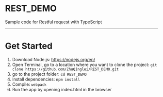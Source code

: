 # REST_DEMO
Sample code for Restful request with TypeScript

----

# Get Started

1. Download Node.js: https://nodejs.org/en/
2. Open Terminal, go to a location where you want to clone the project: ```git clone https://github.com/ZhuQinglei/REST_DEMO.git```
3. go to the project folder: ```cd REST_DEMO```
4. Install dependencies: ```npm install```
5. Compile: ```webpack```
6. Run the app by opening index.html in the browser
